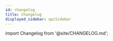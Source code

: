 ```yaml
---
id: changelog
title: Changelog
displayed_sidebar: apiSidebar
---
```


import Changelog from '@site/CHANGELOG.md';

<Changelog />
